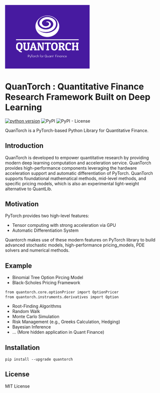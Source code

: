 <img algin="center" src="quantorch-high-resolution-color-logo.png" width="55%" loc>

# QuanTorch : Quantitative Finance Research Framework Built on Deep Learning 

[![python version](https://img.shields.io/badge/python-3.8+-brightgreen.svg)](https://github.com/jialuechen)
![PyPI](https://img.shields.io/pypi/v/0.0.1)
![PyPI - License](https://img.shields.io/pypi/l/quantorch)

QuanTorch is a PyTorch-based Python Library for Quantitative Finance.

## Introduction
QuanTorch is developed to empower quantitative research by providing modern deep learning computation and acceleration service. QuanTorch provides high-performance components leveraging the hardware acceleration support and automatic differentiation of PyTorch. QuanTorch supports foundational mathematical methods, mid-level methods, and specific pricing models, which is also an experimental light-weight alternative to QuantLib.

## Motivation
PyTorch provides two high-level features: 

* Tensor computing with strong acceleration via GPU
* Automatic Differentiation System

Quantorch makes use of these modern features on PyTorch library to build advanced stochastic models, high-performance pricing_models, PDE solvers and numerical methods.

## Example
* Binomial Tree Option Pircing Model
* Black-Scholes Pricing Framework
```
from quantorch.core.optionPricer import OptionPricer
from quantorch.instruments.derivatives import Option
```
* Root-Finding Algorithms
* Random Walk
* Monte Carlo Simulation
* Risk Management (e.g., Greeks Calculation, Hedging)
* Bayesian Inference
* ... (More hidden application in Quant Finance)


## Installation
```
pip install --upgrade quantorch
```

## License

MIT License
